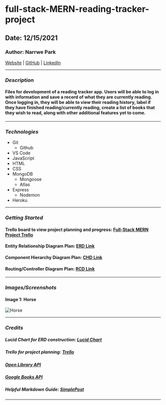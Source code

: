 # full-stack-MERN-reading-tracker-project

## Date: 12/15/2021

### Author: Narrwe Park

[Website](projectsite) | [GitHub](https://github.com/narrwep27) | [LinkedIn](https://www.linkedin.com/in/narrwe-park-a29376192/)
***

### ***Description***
#### Files for development of a reading tracker app. Users will be able to log in with information and save a record of what they are currently reading. Once logging in, they will be able to view their reading history, label if they have finished reading/currently reading, create a list of books that they wish to read, along with other additional features yet to come.
***

### ***Technologies***
* Git
    * Github
* VS Code
* JavaScript
* HTML
* CSS
* MongoDB
    * Mongoose
    * Atlas
* Express
    * Nodemon
* Heroku
***

### ***Getting Started***
#### Trello board to view project planning and progress: [Full-Stack MERN Project Trello](https://trello.com/b/SzRtZYVc)
#### Entity Relationship Diagram Plan: [ERD Link](https://lucid.app/lucidchart/0555d933-1093-47dc-b865-1bbb7be0917f/edit?invitationId=inv_fdb81ac5-e929-418a-be0f-c960265f800d)
#### Component Hierarchy Diagram Plan: [CHD Link](https://lucid.app/lucidchart/4858e533-4cd9-44d4-bf45-839f0b1f5aad/edit?invitationId=inv_19e0e463-4d90-4dea-84df-a1a6f5c2b82b)
#### Routing/Controller Diagram Plan: [RCD Link](https://lucid.app/lucidchart/78805492-ec70-469f-b914-b98de957700a/edit?invitationId=inv_6b1b6d22-751b-402f-adac-23ea647d1c2a)
***

### ***Images/Screenshots***
#### Image 1: Horse
![Horse](https://th.bing.com/th/id/OIP.KpAfjTRCSlaiSVrcjSiYxgHaEp?pid=ImgDet&rs=1)
***

### ***Credits***
##### Lucid Chart for ERD construction: [Lucid Chart](https://lucid.app/documents#/dashboard)
##### Trello for project planning: [Trello](https://trello.com/)
##### [Open Library API](https://openlibrary.org/developers/api)
##### [Google Books API](https://developers.google.com/books/docs/overview)
##### Helpful Markdown Guide: [SimplePost](https://simplpost.com/markdown.html#:~:text=How%20to%20use%20Markdown%201%20URL%20link.%20Type,the%20first%20character%20of%20a%20new%20line.%20)
***